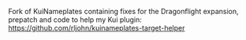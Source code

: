 Fork of KuiNameplates containing fixes for the Dragonflight expansion, prepatch and code to help my Kui plugin: https://github.com/rljohn/kuinameplates-target-helper
